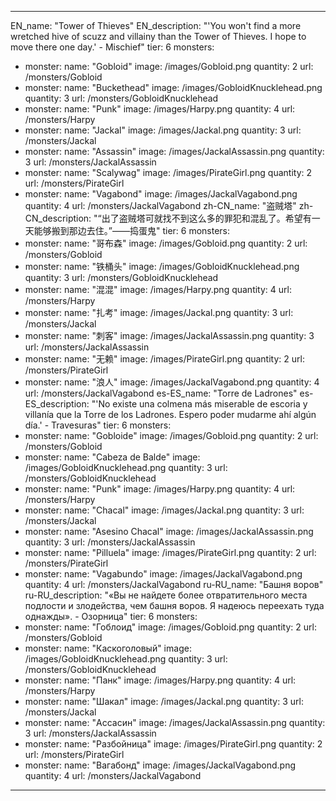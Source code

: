 ---

EN_name: "Tower of Thieves"
EN_description: "'You won't find a more wretched hive of scuzz and villainy than the Tower of Thieves. I hope to move there one day.' - Mischief"
tier: 6
monsters:
  - monster:
    name: "Gobloid"
    image: /images/Gobloid.png
    quantity: 2
    url: /monsters/Gobloid
  - monster:
    name: "Buckethead"
    image: /images/GobloidKnucklehead.png
    quantity: 3
    url: /monsters/GobloidKnucklehead
  - monster:
    name: "Punk"
    image: /images/Harpy.png
    quantity: 4
    url: /monsters/Harpy
  - monster:
    name: "Jackal"
    image: /images/Jackal.png
    quantity: 3
    url: /monsters/Jackal
  - monster:
    name: "Assassin"
    image: /images/JackalAssassin.png
    quantity: 3
    url: /monsters/JackalAssassin
  - monster:
    name: "Scalywag"
    image: /images/PirateGirl.png
    quantity: 2
    url: /monsters/PirateGirl
  - monster:
    name: "Vagabond"
    image: /images/JackalVagabond.png
    quantity: 4
    url: /monsters/JackalVagabond
zh-CN_name: "盗贼塔"
zh-CN_description: "“出了盗贼塔可就找不到这么多的罪犯和混乱了。希望有一天能够搬到那边去住。”——捣蛋鬼"
tier: 6
monsters:
  - monster:
    name: "哥布森"
    image: /images/Gobloid.png
    quantity: 2
    url: /monsters/Gobloid
  - monster:
    name: "铁桶头"
    image: /images/GobloidKnucklehead.png
    quantity: 3
    url: /monsters/GobloidKnucklehead
  - monster:
    name: "混混"
    image: /images/Harpy.png
    quantity: 4
    url: /monsters/Harpy
  - monster:
    name: "扎考"
    image: /images/Jackal.png
    quantity: 3
    url: /monsters/Jackal
  - monster:
    name: "刺客"
    image: /images/JackalAssassin.png
    quantity: 3
    url: /monsters/JackalAssassin
  - monster:
    name: "无赖"
    image: /images/PirateGirl.png
    quantity: 2
    url: /monsters/PirateGirl
  - monster:
    name: "浪人"
    image: /images/JackalVagabond.png
    quantity: 4
    url: /monsters/JackalVagabond
es-ES_name: "Torre de Ladrones"
es-ES_description: "'No existe una colmena más miserable de escoria y villanía que la Torre de los Ladrones. Espero poder mudarme ahí algún día.' - Travesuras"
tier: 6
monsters:
  - monster:
    name: "Gobloide"
    image: /images/Gobloid.png
    quantity: 2
    url: /monsters/Gobloid
  - monster:
    name: "Cabeza de Balde"
    image: /images/GobloidKnucklehead.png
    quantity: 3
    url: /monsters/GobloidKnucklehead
  - monster:
    name: "Punk"
    image: /images/Harpy.png
    quantity: 4
    url: /monsters/Harpy
  - monster:
    name: "Chacal"
    image: /images/Jackal.png
    quantity: 3
    url: /monsters/Jackal
  - monster:
    name: "Asesino Chacal"
    image: /images/JackalAssassin.png
    quantity: 3
    url: /monsters/JackalAssassin
  - monster:
    name: "Pilluela"
    image: /images/PirateGirl.png
    quantity: 2
    url: /monsters/PirateGirl
  - monster:
    name: "Vagabundo"
    image: /images/JackalVagabond.png
    quantity: 4
    url: /monsters/JackalVagabond
ru-RU_name: "Башня воров"
ru-RU_description: "«Вы не найдете более отвратительного места подлости и злодейства, чем башня воров. Я надеюсь переехать туда однажды». - Озорница"
tier: 6
monsters:
  - monster:
    name: "Гоблоид"
    image: /images/Gobloid.png
    quantity: 2
    url: /monsters/Gobloid
  - monster:
    name: "Каскоголовый"
    image: /images/GobloidKnucklehead.png
    quantity: 3
    url: /monsters/GobloidKnucklehead
  - monster:
    name: "Панк"
    image: /images/Harpy.png
    quantity: 4
    url: /monsters/Harpy
  - monster:
    name: "Шакал"
    image: /images/Jackal.png
    quantity: 3
    url: /monsters/Jackal
  - monster:
    name: "Ассасин"
    image: /images/JackalAssassin.png
    quantity: 3
    url: /monsters/JackalAssassin
  - monster:
    name: "Разбойница"
    image: /images/PirateGirl.png
    quantity: 2
    url: /monsters/PirateGirl
  - monster:
    name: "Вагабонд"
    image: /images/JackalVagabond.png
    quantity: 4
    url: /monsters/JackalVagabond
---